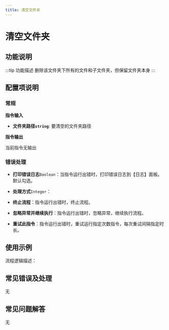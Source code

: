 ```yaml
---
title: 清空文件夹
---
```


# 清空文件夹

## 功能说明

:::tip 功能描述
删除该文件夹下所有的文件和子文件夹，但保留文件夹本身
:::

## 配置项说明

### 常规

**指令输入**

- **文件夹路径`string`**: 要清空的文件夹路径


**指令输出**

当前指令无输出

### 错误处理

- **打印错误日志**`Boolean`：当指令运行出错时，打印错误日志到【日志】面板。默认勾选。

- **处理方式**`Integer`：

 - **终止流程**：指令运行出错时，终止流程。

 - **忽略异常并继续执行**：指令运行出错时，忽略异常，继续执行流程。

 - **重试此指令**：指令运行出错时，重试运行指定次数指令，每次重试间隔指定时长。

## 使用示例

流程逻辑描述：

## 常见错误及处理

无

## 常见问题解答

无

